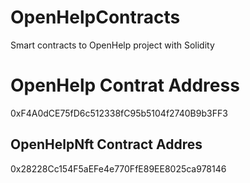 #   OpenHelpContracts
Smart contracts to OpenHelp project with Solidity
#   OpenHelp Contrat Address
0xF4A0dCE75fD6c512338fC95b5104f2740B9b3FF3
##   OpenHelpNft Contract Addres
0x28228Cc154F5aEFe4e770FfE89EE8025ca978146
